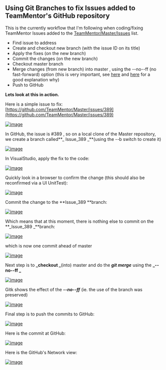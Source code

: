 ##  Using Git Branches to fix Issues added to TeamMentor's GitHub repository 

This is the currently workflow that I'm following when coding/fixing TeamMentor Issues added to the [TeamMentor/Master/Issues](https://github.com/TeamMentor/Master/issues) list.  


  * Find issue to address
  * Create and checkout new branch (with the issue ID on its title)
  * Apply the fixes (on the new branch)
  * Commit the changes (on the new branch)
  * Checkout master branch
  * Merge changes (from new branch) into master , using the --no--ff (no fast-forward) option (this is very important, see [here](http://stackoverflow.com/questions/6701292/git-fast-forward-vs-no-fast-forward-merge) and [here](http://stackoverflow.com/questions/2850369/why-does-git-use-fast-forward-merging-by-default/2850413#2850413) for a good explanation why)
  * Push to GitHub

**Lets look at this in action.**  

Here is a simple issue to fix: [https://github.com/TeamMentor/Master/issues/389](https://github.com/TeamMentor/Master/issues/389)

[![image](images/image_thumb_25255B1_25255D1.png)](http://lh4.ggpht.com/-9dFF2Pi1Uik/UVXNUil8GkI/AAAAAAAAAe4/nZaS3DpXfvU/s1600-h/image%25255B5%25255D.png)

In GitHub, the issue is #389 , so on a local clone of the Master repository, we create a branch called**_ Issue_389 _**(using the --b switch to create it)

[![image](images/image_thumb_25255B2_25255D1.png)](http://lh3.ggpht.com/-NL-Cp-JN4uQ/UVXNWPLtl8I/AAAAAAAAAfI/c-rWtY8mF8g/s1600-h/image%25255B8%25255D.png)

In VisualStudio, apply the fix to the code:

[![image](images/image_thumb_25255B3_25255D1.png)](http://lh4.ggpht.com/-QVG4VglEIp0/UVXNXCLqt3I/AAAAAAAAAfY/QI_OeblrcMs/s1600-h/image%25255B11%25255D.png)

Quickly look in a browser to confirm the change (this should also be reconfirmed via a UI UnitTest):

[![image](images/image_thumb_25255B7_25255D1.png)](http://lh3.ggpht.com/-XH1-lE75Yho/UVXNYt3bkbI/AAAAAAAAAfo/lYH5bjXgHEw/s1600-h/image%25255B17%25255D.png)

Commit the change to the **Issue_389 **branch:

[![image](images/image_thumb_25255B8_25255D1.png)](http://lh3.ggpht.com/-yeAXjaQsR20/UVXNZ4TuevI/AAAAAAAAAf4/UPB4D8aergY/s1600-h/image%25255B20%25255D.png)

Which means that at this moment, there is nothing else to commit on the **_Issue_389 _**branch:

[![image](images/image_thumb_25255B9_25255D1.png)](http://lh5.ggpht.com/-5dCVFqlwHs8/UVXNbUWCUtI/AAAAAAAAAgI/zuTbsAJ7SV4/s1600-h/image%25255B23%25255D.png)

which is now one commit ahead of master

[![image](images/image_thumb_25255B10_25255D1.png)](http://lh3.ggpht.com/-TcFJSVI15Fk/UVXNcphnWkI/AAAAAAAAAgY/0roSZEQYzEI/s1600-h/image%25255B26%25255D.png)

Next step is to **_checkout _**(into) master and do the **_git merge_** using the **_--no--ff _**

[![image](images/image_thumb_25255B11_25255D1.png)](http://lh5.ggpht.com/-rkx8vTRNFaU/UVXNd9qAeoI/AAAAAAAAAgo/Eq7SVZI-Das/s1600-h/image%25255B29%25255D.png)

Gitk shows the effect of the **_--no--ff_** (ie. the use of the branch was preserved)

[![image](images/image_thumb_25255B12_25255D1.png)](http://lh6.ggpht.com/-mmM2n1a8W8s/UVXNfS5TMfI/AAAAAAAAAg4/0KCPwgNkcpo/s1600-h/image%25255B32%25255D.png)

Final step is to push the commits to GitHub:

[![image](images/image_thumb_25255B13_25255D1.png)](http://lh4.ggpht.com/-s_3qpErWWLU/UVXNhQohLCI/AAAAAAAAAhI/FQty1YFAXJs/s1600-h/image%25255B35%25255D.png)

Here is the commit at GitHub:

[![image](images/image_thumb_25255B14_25255D1.png)](http://lh3.ggpht.com/-hYlowFTS0Io/UVXNjG_VoGI/AAAAAAAAAhY/DfJu6ph6LsU/s1600-h/image%25255B38%25255D.png)

Here is the GitHub's Network view:

[![image](images/image_thumb_25255B15_25255D1.png)](http://lh3.ggpht.com/-dEe01gH0zM0/UVXNkP4pbHI/AAAAAAAAAho/iH-mO_8goEo/s1600-h/image%25255B41%25255D.png)

